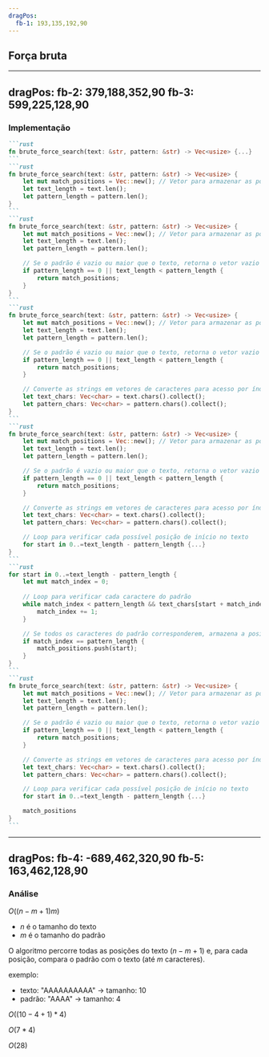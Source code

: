 ```yaml
---
dragPos:
  fb-1: 193,135,192,90
---
```


## Força bruta

<!-- <img border="rounded" class="w-full h-full" src="/images/força-bruta-1.svg" alt=""> -->

<Cadeia cadeia="TRES TIGRES TRISTES" />

<Cadeia v-drag="'fb-1'" cadeia="TRISTE" />

<Counter />

---
dragPos:
  fb-2: 379,188,352,90
  fb-3: 599,225,128,90
---

### Implementação

````md magic-move
```rust
fn brute_force_search(text: &str, pattern: &str) -> Vec<usize> {...}
```
```rust
fn brute_force_search(text: &str, pattern: &str) -> Vec<usize> {
    let mut match_positions = Vec::new(); // Vetor para armazenar as posições onde o padrão é encontrado
    let text_length = text.len();
    let pattern_length = pattern.len();
}
```
```rust
fn brute_force_search(text: &str, pattern: &str) -> Vec<usize> {
    let mut match_positions = Vec::new(); // Vetor para armazenar as posições onde o padrão é encontrado
    let text_length = text.len();
    let pattern_length = pattern.len();

    // Se o padrão é vazio ou maior que o texto, retorna o vetor vazio
    if pattern_length == 0 || text_length < pattern_length {
        return match_positions;
    }
}
```
```rust
fn brute_force_search(text: &str, pattern: &str) -> Vec<usize> {
    let mut match_positions = Vec::new(); // Vetor para armazenar as posições onde o padrão é encontrado
    let text_length = text.len();
    let pattern_length = pattern.len();

    // Se o padrão é vazio ou maior que o texto, retorna o vetor vazio
    if pattern_length == 0 || text_length < pattern_length {
        return match_positions;
    }

    // Converte as strings em vetores de caracteres para acesso por índice
    let text_chars: Vec<char> = text.chars().collect();
    let pattern_chars: Vec<char> = pattern.chars().collect();
}
```
```rust
fn brute_force_search(text: &str, pattern: &str) -> Vec<usize> {
    let mut match_positions = Vec::new(); // Vetor para armazenar as posições onde o padrão é encontrado
    let text_length = text.len();
    let pattern_length = pattern.len();

    // Se o padrão é vazio ou maior que o texto, retorna o vetor vazio
    if pattern_length == 0 || text_length < pattern_length {
        return match_positions;
    }

    // Converte as strings em vetores de caracteres para acesso por índice
    let text_chars: Vec<char> = text.chars().collect();
    let pattern_chars: Vec<char> = pattern.chars().collect();

    // Loop para verificar cada possível posição de início no texto
    for start in 0..=text_length - pattern_length {...}
}
```
```rust
for start in 0..=text_length - pattern_length {
    let mut match_index = 0;
    
    // Loop para verificar cada caractere do padrão
    while match_index < pattern_length && text_chars[start + match_index] == pattern_chars[match_index] {
        match_index += 1;
    }

    // Se todos os caracteres do padrão corresponderem, armazena a posição inicial
    if match_index == pattern_length {
        match_positions.push(start);
    }
}
```
```rust
fn brute_force_search(text: &str, pattern: &str) -> Vec<usize> {
    let mut match_positions = Vec::new(); // Vetor para armazenar as posições onde o padrão é encontrado
    let text_length = text.len();
    let pattern_length = pattern.len();

    // Se o padrão é vazio ou maior que o texto, retorna o vetor vazio
    if pattern_length == 0 || text_length < pattern_length {
        return match_positions;
    }

    // Converte as strings em vetores de caracteres para acesso por índice
    let text_chars: Vec<char> = text.chars().collect();
    let pattern_chars: Vec<char> = pattern.chars().collect();

    // Loop para verificar cada possível posição de início no texto
    for start in 0..=text_length - pattern_length {...}

    match_positions
}
```
````

<Cadeia v-click=[6] v-drag="'fb-2'" cadeia="ABRAKADABRA" class="absolute bottom-0 left-0" />
<Cadeia v-click=[6] v-drag="'fb-3'" cadeia="ABRA" class="absolute bottom-0 right-0" />

<!--
usize - representa número sem especificar quantidade de bytes.

Em Rust, podemos ter números do tipo inteiro sem sinal (unsigned) de 0 a 2^n - 1, onde n é a quantidade de bits.

u8 - 0 a 255
u16 - 0 a 65.535
u32 - 0 a 4.294.967.295
u64 - 0 a 18.446.744.073.709.551.615
u128 - 0 a 340.282.366.920.938.463.463.374.607.431.768.211.455
-->

---
dragPos:
  fb-4: -689,462,320,90
  fb-5: 163,462,128,90
---

### Análise

$O((n-m+1)m)$

- $n$ é o tamanho do texto
- $m$ é o tamanho do padrão

O algoritmo percorre todas as posições do texto $(n-m+1)$ e, para cada posição, compara o padrão com o texto (até $m$ caracteres).

exemplo:

- texto: "AAAAAAAAAA" -> tamanho: 10
- padrão: "AAAA" -> tamanho: 4

$O((10 - 4 + 1) * 4)$

$O(7 * 4)$

$O(28)$

<Cadeia v-drag="'fb-4'" cadeia="AAAAAAAAAA" class="absolute bottom-0 left-0" />
<Cadeia v-drag="'fb-5'" cadeia="AAAA" class="absolute bottom-0 right-0" />

<!--
O força bruta tem O notation de O((n-m+1)m), onde n é o tamanho do texto e m é o tamanho do padrão.

O algoritmo percorre todas as posições do texto (n-m+1) e, para cada posição, compara o padrão com o texto (ate m caracteres).

Se o padrão for encontrado no início do texto, o algoritmo terá complexidade O(nm), pois percorrerá todo o texto para encontrar o padrão.

No pior caso, o algoritmo terá complexidade O(nm), mas, em média, terá complexidade O((n-m+1)m/2).
-->
